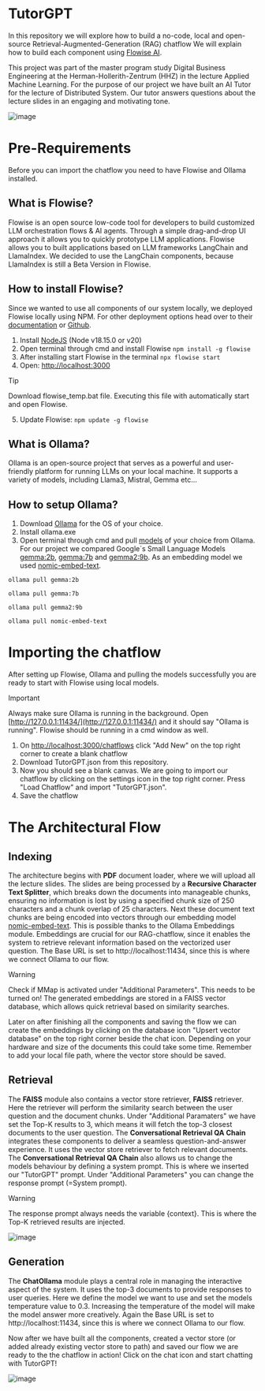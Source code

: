 # TutorGPT

In this repository we will explore how to build a no-code, local and open-source Retrieval-Augmented-Generation (RAG) chatflow
We will explain how to build each component using [Flowise AI](https://flowiseai.com/).

This project was part of the master program study Digital Business Engineering at the Herman-Hollerith-Zentrum (HHZ) in the lecture Applied Machine Learning. For the purpose of our project we have built an AI Tutor for the lecture of Distributed System. Our tutor answers questions about the lecture slides in an engaging and motivating tone.


![image](https://github.com/user-attachments/assets/813dff1b-4299-47d5-8dc1-e6ddbd324064)


# Pre-Requirements 
Before you can import the chatflow you need to have Flowise and Ollama installed. 

## What is Flowise?

Flowise is an open source low-code tool for developers to build customized LLM orchestration flows & AI agents. Through a simple drag-and-drop UI approach it allows you to quickly prototype LLM applications. Flowise allows you to built applications based on LLM frameworks LangChain and LlamaIndex. We decided to use the LangChain components, because LlamaIndex is still a Beta Version in Flowise.

## How to install Flowise?
Since we wanted to use all components of our system locally, we deployed Flowise locally using NPM. For other deployment options head over to their [documentation](https://docs.flowiseai.com/getting-started) or [Github](https://github.com/FlowiseAI/Flowise).

1. Install [NodeJS](https://nodejs.org/en/download/package-manager) (Node v18.15.0 or v20)
2. Open terminal through cmd and install Flowise
```npm install -g flowise```
3. After installing start Flowise in the terminal
```npx flowise start```
4. Open: [http://localhost:3000](http://localhost:3000)
> [!TIP]
> Download flowise_temp.bat file. Executing this file with automatically start and open Flowise.
5. Update Flowise:
```npm update -g flowise```

## What is Ollama?

Ollama is an open-source project that serves as a powerful and user-friendly platform for running LLMs on your local machine. It supports a variety of models, including Llama3, Mistral, Gemma etc...

## How to setup Ollama?

1. Download [Ollama](https://ollama.com/) for the OS of your choice.
2. Install ollama.exe
3. Open terminal through cmd and pull [models](https://ollama.com/library) of your choice from Ollama. For our project we compared Google´s Small Language Models [gemma:2b](https://ollama.com/library/gemma:2b), [gemma:7b](https://ollama.com/library/gemma:7b) and [gemma2:9b](https://ollama.com/library/gemma2:9b). As an embedding model we used [nomic-embed-text](https://ollama.com/library/nomic-embed-text).

```ollama pull gemma:2b```

```ollama pull gemma:7b```

```ollama pull gemma2:9b```

```ollama pull nomic-embed-text```

#  Importing the chatflow
After setting up Flowise, Ollama and pulling the models successfully you are ready to start with Flowise using local models. 
> [!IMPORTANT]
> Always make sure Ollama is running in the background. Open [http://127.0.0.1:11434/](http://127.0.0.1:11434/) and it should say "Ollama is running". Flowise should be running in a cmd window as well.

1. On [http://localhost:3000/chatflows](http://localhost:3000/chatflows) click "Add New" on the top right corner to create a blank chatflow
2. Download TutorGPT.json from this repository.
3. Now you should see a blank canvas. We are going to import our chatflow by clicking on the settings icon in the top right corner. Press "Load Chatflow" and import "TutorGPT.json".
4. Save the chatflow

# The Architectural Flow

## Indexing
The architecture begins with **PDF** document loader, where we will upload all the lecture slides. The slides are being processed by a **Recursive Character Text Splitter**, which breaks down the documents into manageable chunks, ensuring no information is lost by using a specified chunk size of 250 characters and a chunk overlap of 25 characters. Next these document text chunks are being encoded into vectors through our embedding model [nomic-embed-text](https://ollama.com/library/nomic-embed-text). This is possible thanks to the Ollama Embeddings module. Embeddings are crucial for our RAG-chatflow, since it enables the system to retrieve relevant information based on the vectorized user question. The Base URL is set to http://localhost:11434, since this is where we connect Ollama to our flow.


> [!WARNING]
> Check if MMap is activated under "Additional Parameters". This needs to be turned on!
The generated embeddings are stored in a FAISS vector database, which allows quick retrieval based on similarity searches. 

Later on after finishing all the components and saving the flow we can create the embeddings by clicking on the database icon "Upsert vector database" on the top right corner beside the chat icon. Depending on your hardware and size of the documents this could take some time. Remember to add your local file path, where the vector store should be saved.

## Retrieval
The **FAISS** module also contains a vector store retriever, **FAISS** retriever. Here the retriever will perform the similarity search between the user question and the document chunks. Under "Additional Paramaters" we have set the Top-K results to 3, which means it will fetch the top-3 closest documents to the user question. The **Conversational Retrieval QA Chain** integrates these components to deliver a seamless question-and-answer experience. It uses the vector store retriever to fetch relevant documents. The **Conversational Retrieval QA Chain** also allows us to change the models behaviour by defining a system prompt. This is where we inserted our "TutorGPT" prompt. Under "Additional Parameters" you can change the response prompt (=System prompt).

> [!WARNING]
> The response prompt always needs the variable {context}. This is where the Top-K retrieved results are injected.


![image](https://github.com/user-attachments/assets/5534498a-28b4-49d9-8dca-d387ea7995c9)



## Generation


The **ChatOllama** module plays a central role in managing the interactive aspect of the system. It uses the top-3 documents to provide responses to user queries. Here we define the model we want to use and set the models temperature value to 0.3. Increasing the temperature of the model will make the model answer more creatively. Again the Base URL is set to http://localhost:11434, since this is where we connect Ollama to our flow.

Now after we have built all the components, created a vector store (or added already existing vector store to path) and saved our flow we are ready to the the chatflow in action! Click on the chat icon and start chatting with TutorGPT!

![image](https://github.com/user-attachments/assets/150ad5c6-93a7-4de1-8911-767922f3b12e)




